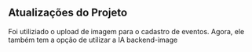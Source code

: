 ## Atualizações do Projeto

Foi utiliziado o upload de imagem para o cadastro de eventos. Agora, ele também tem a opção de utilizar a IA backend-image
